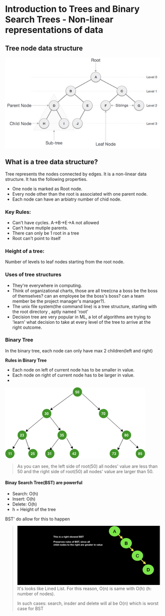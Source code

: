 # Introduction to Trees and Binary Search Trees - Non-linear representations of data

## Tree node data structure
![alt text](https://github.com/Zioq/Algorithms-and-Data-Structures-With-Python/blob/master/21.Binary%20Search%20Tree/img/binary_tree.jpg)

## What is a tree data structure?
Tree represents the nodes connected by edges. It is a non-linear data structure. It has the following properties.
- One node is marked as Root node.
- Every node other than the root is associated with one parent node.
- Each node can have an arbiatry number of chid node.

### Key Rules: 
* Can't have cycles. A->B->E->A not allowed
* Can't have mutiple parents. 
* There can only be 1 root in a tree
* Root can't point to itself

### Height of a tree:
Number of levels to leaf nodes starting from the root node.

### Uses of tree structures
* They're everywhere in computing.
* Think of organizational charts, those are all tree(cna a boss be the boss of themselves? can an employee be the boss's boss? can a team member be the project manager's manager?).
* The unix file system(the command line) is a tree structure, starting with the root directory , aptly named 'root'
* Decision tree are very popular in ML, a lot of algorithms are trying to 'learn' what decision to take at every level of the tree to arrive at the right outcome. 

### Binary Tree
In the binary tree, each node can only have max 2 children(left and right)

**Rules in Binary Tree**
- Each node on left of current node has to be smaller in value.
- Each node on right of current node has to be larger in value. 
- 
![alt text](https://github.com/Zioq/Algorithms-and-Data-Structures-With-Python/blob/master/21.Binary%20Search%20Tree/img/BinarySearchTrees.png)
>As you can see, the left side of root(50) all nodes' value are less than 50 and the right side of root(50) all nodes' value are larger than 50. 

#### Binay Search Tree(BST) are powerful
- Search: O(h)
- Insert: O(h)
- Delete: O(h)
- h = Height of the tree

BST' do allow for this to happen 
> ![alt text](https://github.com/Zioq/Algorithms-and-Data-Structures-With-Python/blob/master/21.Binary%20Search%20Tree/img/bst.png)
> It's looks like Lined List. For this reason, O(n) is same with O(h) (h: number of nodes).
> 
> In such cases: search, insder and delete will al be O(n) which is worst case for BST
